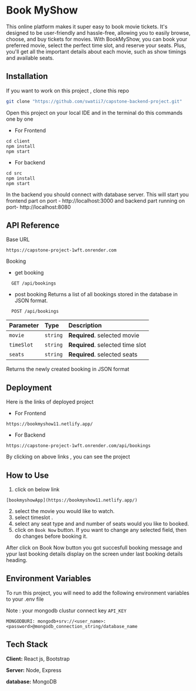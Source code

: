
# Book MyShow


This online platform makes it super easy to book movie tickets. It's designed to be user-friendly and hassle-free, allowing you to easily browse, choose, and buy tickets for movies. With BookMyShow, you can book your preferred movie, select the perfect time slot, and reserve your seats. Plus, you'll get all the important details about each movie, such as show timings and available seats.


## Installation

If you want to work on this project , clone this repo

```bash
git clone "https://github.com/swatii7/capstone-backend-project.git"

```

Open this project on your local IDE and in the terminal do this commands one by one

 - For Frontend

 ```
 cd client
 npm install
 npm start

```

- For backend

```
cd src
npm install
npm start
```
In the backend you should connect with database server.
 This will start you frontend part on port - http://localhost:3000 and backend part running on port- http://localhost:8080 





## API Reference

Base URL
```https
https://capstone-project-1wft.onrender.com
```

Booking

- get booking
```http
  GET /api/bookings
```

- post booking
Returns a list of all bookings stored in the database in JSON format.

```http
  POST /api/bookings
```

| Parameter | Type     | Description                       |
| :-------- | :------- | :-------------------------------- |
| `movie`    | `string` | **Required**. selected movie |
| `timeSlot`    | `string` | **Required**. selected time slot |
| `seats`    | `string` | **Required**. selected seats |


Returns the newly created booking in JSON format


## Deployment
Here is the links of deployed project

- For Frontend

```https
https://bookmyshow11.netlify.app/

```

- For Backend

```https
https://capstone-project-1wft.onrender.com/api/bookings

```

By clicking on above links , you can see the project


## How to Use


1. click on below link


```https
[bookmyshowApp](https://bookmyshow11.netlify.app/)

```
2. select the movie you would like to watch.
3. select timeslot .
4. select any seat type and and number of seats would you like to booked.
5. click on ```Book Now``` button. If you want to change any selected field, then do changes before booking it.

After click on Book Now button you got succesfull booking message and ypur last booking details display on the screen under last booking details heading.


## Environment Variables

To run this project, you will need to add the following environment variables to your .env file

Note : your mongodb clustur connect key
`API_KEY`


`MONGODBURI: mongodb+srv://<user_name>:<password>@mongodb_connection_string/database_name`


## Tech Stack

**Client:** React js, Bootstrap

**Server:** Node, Express

**database:** MongoDB

